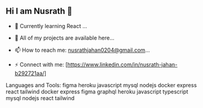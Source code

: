 ## Hi I am Nusrath 👋

- 🔭 Currently learning React ...
- 🌱 All of my projects are available here...
- 📫 How to reach me: nusrathjahan0204@gmail.com...

- ⚡ Connect with me:
[https://www.linkedin.com/in/nusrath-jahan-b292721aa/]

Languages and Tools:
figma heroku javascript mysql nodejs docker express react tailwind
docker express figma graphql heroku javascript typescript mysql nodejs react tailwind
